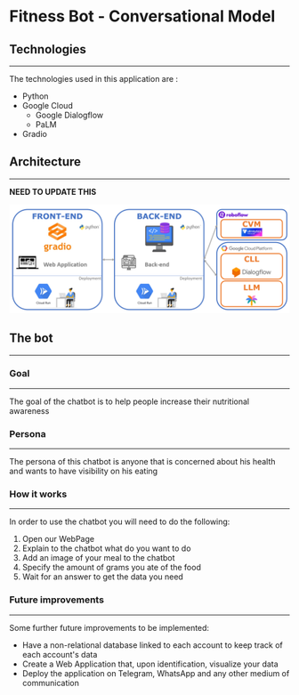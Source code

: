 # Fitness Bot - Conversational Model 
## Technologies
---
The technologies used in this application are :
- Python
- Google Cloud
    - Google Dialogflow
    - PaLM
- Gradio

## Architecture
---
**NEED TO UPDATE THIS**  

![Alt text](image.png)

## The bot
---
### Goal
---
The goal of the chatbot is to help people increase their nutritional awareness

### Persona
---
The persona of this chatbot is anyone that is concerned about his health and wants to have visibility on his eating

### How it works
---
In order to use the chatbot you will need to do the following:
1. Open our WebPage
2. Explain to the chatbot what do you want to do
3. Add an image of your meal to the chatbot
4. Specify the amount of grams you ate of the food
5. Wait for an answer to get the data you need

### Future improvements
---
Some further future improvements to be implemented:
- Have a non-relational database linked to each account to keep track of each account's data
- Create a Web Application that, upon identification, visualize your data
- Deploy the application on Telegram, WhatsApp and any other medium of communication
